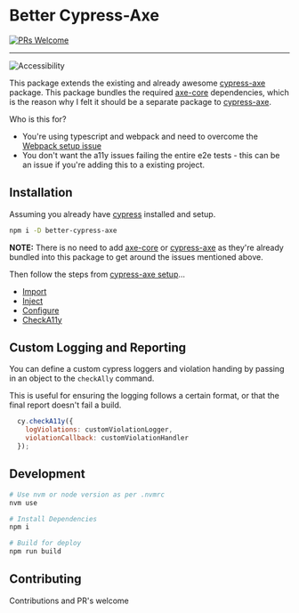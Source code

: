 # Better Cypress-Axe

[![PRs Welcome](https://img.shields.io/badge/PRs-welcome-brightgreen.svg?style=flat-square)](http://makeapullrequest.com)

---

![Accessibility](https://i.giphy.com/ZNBkgQnQ7vWNuO8FRM.gif)

This package extends the existing and already awesome [cypress-axe] package. This package bundles the required [axe-core] dependencies, which is the reason why I felt it should be a separate package to [cypress-axe].

Who is this for?

- You're using typescript and webpack and need to overcome the [Webpack setup issue]
- You don't want the a11y issues failing the entire e2e tests - this can be an issue if you're adding this to a existing project.

## Installation

Assuming you already have [cypress] installed and setup.

```sh
npm i -D better-cypress-axe
```

**NOTE:** There is no need to add [axe-core] or [cypress-axe] as they're already bundled into this package to get around the issues mentioned above.

Then follow the steps from [cypress-axe setup]...

- [Import](https://github.com/avanslaars/cypress-axe#include-the-commands)
- [Inject](https://github.com/avanslaars/cypress-axe#cyinjectaxe)
- [Configure](https://github.com/avanslaars/cypress-axe#cyconfigureaxe)
- [CheckA11y](https://github.com/avanslaars/cypress-axe#cychecka11y)

## Custom Logging and Reporting

You can define a custom cypress loggers and violation handing by passing in an object to the `checkAlly` command.

This is useful for ensuring the logging follows a certain format, or that the final report doesn't fail a build.

```js
  cy.checkA11y({
    logViolations: customViolationLogger,
    violationCallback: customViolationHandler
  });
```

## Development

```sh
# Use nvm or node version as per .nvmrc
nvm use

# Install Dependencies
npm i

# Build for deploy
npm run build
```

## Contributing

Contributions and PR's welcome

<!-- MARKDOWN REFERENCES -->

[axe-core]: https://github.com/dequelabs/axe-core
[cypress]: https://www.cypress.io/
[cypress-axe]: https://github.com/avanslaars/cypress-axe
[cypress-axe setup]: https://github.com/avanslaars/cypress-axe#include-the-commands
[Webpack setup issue]: https://github.com/avanslaars/cypress-axe/issues/7